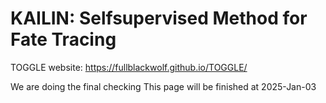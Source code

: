 # KAILIN: Selfsupervised Method for Fate Tracing

TOGGLE website:
https://fullblackwolf.github.io/TOGGLE/

We are doing the final checking
This page will be finished at 2025-Jan-03
